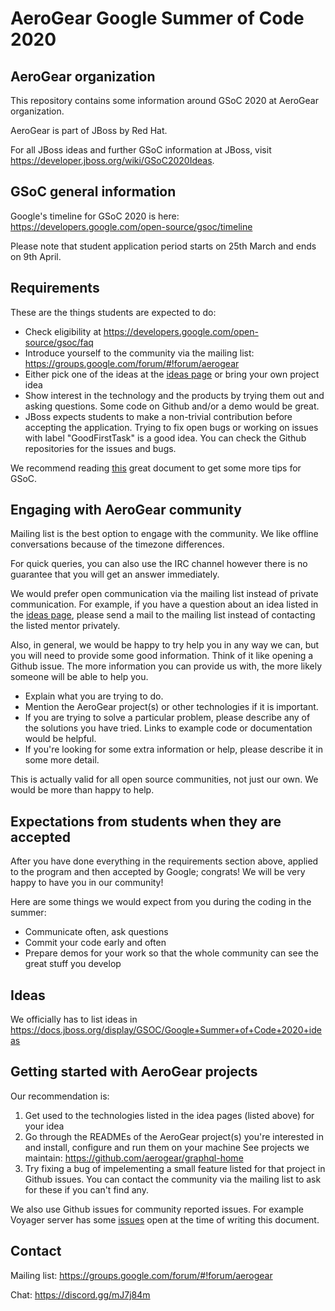 AeroGear Google Summer of Code 2020
===================================


## AeroGear organization

This repository contains some information around GSoC 2020 at AeroGear organization.

AeroGear is part of JBoss by Red Hat.

For all JBoss ideas and further GSoC information at JBoss, visit <https://developer.jboss.org/wiki/GSoC2020Ideas>.


## GSoC general information

Google's timeline for GSoC 2020 is here: <https://developers.google.com/open-source/gsoc/timeline>

Please note that student application period starts on 25th March and ends on 9th April.

## Requirements

These are the things students are expected to do:

* Check eligibility at <https://developers.google.com/open-source/gsoc/faq>
* Introduce yourself to the community via the mailing list: <https://groups.google.com/forum/#!forum/aerogear>
* Either pick one of the ideas at the [ideas page](https://developer.jboss.org/wiki/GSoC2019Ideas) or bring your own project idea
* Show interest in the technology and the products by trying them out and asking questions. Some code on Github and/or a demo would be great.
* JBoss expects students to make a non-trivial contribution before accepting the application. Trying to fix open bugs or working on issues 
  with label "GoodFirstTask" is a good idea. You can check the Github repositories for the issues and bugs.
  
We recommend reading [this](https://medium.com/@i.oleks/how-to-apply-for-google-summer-of-code-95c1bfcd41a5) great document to get some more 
tips for GSoC. 

## Engaging with AeroGear community

Mailing list is the best option to engage with the community. We like offline conversations because of the timezone differences.

For quick queries, you can also use the IRC channel however there is no guarantee that you will get an answer immediately.

We would prefer open communication via the mailing list instead of private communication. For example, if you have a question about an idea
listed in the [ideas page](https://developer.jboss.org/wiki/GSoC2020Ideas), please send a mail to the mailing list instead of contacting
the listed mentor privately.

Also, in general, we would be happy to try help you in any way we can, but you will need to provide some good information. Think of it like opening a 
Github issue. The more information you can provide us with, the more likely someone will be able to help you. 

* Explain what you are trying to do.
* Mention the AeroGear project(s) or other technologies if it is important.
* If you are trying to solve a particular problem, please describe any of the solutions you have tried. Links to example code or documentation would be helpful.
* If you're looking for some extra information or help, please describe it in some more detail.

This is actually valid for all open source communities, not just our own. We would be more than happy to help.

## Expectations from students when they are accepted

After you have done everything in the requirements section above, applied to the program and then accepted by Google; congrats!
We will be very happy to have you in our community!

Here are some things we would expect from you during the coding in the summer:
* Communicate often, ask questions
* Commit your code early and often
* Prepare demos for your work so that the whole community can see the great stuff you develop

## Ideas

We officially has to list ideas in https://docs.jboss.org/display/GSOC/Google+Summer+of+Code+2020+ideas

## Getting started with AeroGear projects

Our recommendation is:

1. Get used to the technologies listed in the idea pages (listed above) for your idea
2. Go through the READMEs of the AeroGear project(s) you're interested in and install, configure and run them on your machine
See projects we maintain: https://github.com/aerogear/graphql-home
3. Try fixing a bug of impelementing a small feature listed for that project in Github issues. You can contact the 
   community via the mailing list to ask for these if you can't find any. 

We also use Github issues for community reported issues. For example Voyager server has some [issues](https://github.com/aerogear/voyager-server/issues) open at the time of writing this document. 

## Contact

Mailing list: <https://groups.google.com/forum/#!forum/aerogear>

Chat: https://discord.gg/mJ7j84m

